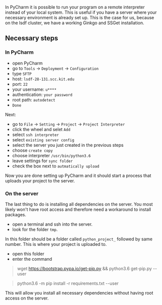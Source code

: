 In PyCharm it is possible to run your program on a remote interpreter instead of your local system.
This is useful if you have a server where your necessary environment is already set up.
This is the case for us, because on the lsdf cluster, we have a working Ginkgo and SSGet installation.

## Necessary steps

### In PyCharm

* open PyCharm
* go to `Tools` &rarr; `Deployment`  &rarr; `Configuration`
* type `SFTP`
* host: `lsdf-28-131.scc.kit.edu`
* port: `22`
* your username: `u****`
* authentication: `your password`
* root path: `autodetect`
* `Done`

Next:

* go to `File` &rarr; `Setting` &rarr; `Project` &rarr; `Project Interpreter`
* click the wheel and selet `Add` 
* select `ssh interpreter`
* select `existing server config`
* select the server you just created in the previous steps
* choose `create copy`
* choose interpreter `/usr/bin/python3.6`
* leave settings for `sync folder`
* check the box next to `autmatically upload`

Now you are done setting up PyCharm and it should start a process that uploads your project to the server.

### On the server

The last thing to do is installing all dependencies on the server.
You most likely won't have root access and therefore need a workaround to install packages.

* open a terminal and ssh into the server.
* look for the folder `tmp`.

In this folder should be a folder called `python_project_` followed by same number.
This is where your project is uploaded to.

* open this folder 
* enter the command

> wget https://bootstrap.pypa.io/get-pip.py && python3.6 get-pip.py --user

> python3.6 -m pip install -r requirements.txt --user

This will allow you install all necessary dependencies without having root access on the server.

